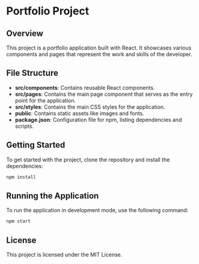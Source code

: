 # Portfolio Project

## Overview
This project is a portfolio application built with React. It showcases various components and pages that represent the work and skills of the developer.

## File Structure
- **src/components**: Contains reusable React components.
- **src/pages**: Contains the main page component that serves as the entry point for the application.
- **src/styles**: Contains the main CSS styles for the application.
- **public**: Contains static assets like images and fonts.
- **package.json**: Configuration file for npm, listing dependencies and scripts.

## Getting Started
To get started with the project, clone the repository and install the dependencies:

```bash
npm install
```

## Running the Application
To run the application in development mode, use the following command:

```bash
npm start
```

## License
This project is licensed under the MIT License.